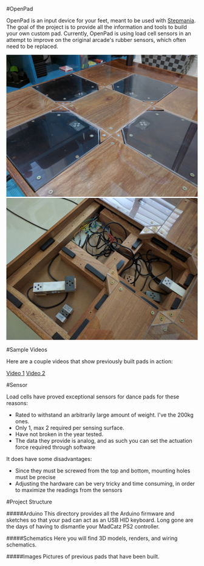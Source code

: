 #OpenPad

OpenPad is an input device for your feet, meant to be used with [Stepmania](https://github.com/stepmania/stepmania). The goal of the project is to provide all the information and tools to build your own custom pad. Currently, OpenPad is using load cell sensors in an attempt to improve on the original arcade's rubber sensors, which often need to be replaced.

<img src="/images/Surface.jpg" width="600">
<img src="/images/PIU0.jpg" width="600">

#Sample Videos

Here are a couple videos that show previously built pads in action:

[Video 1](https://www.youtube.com/watch?v=cm8mnnq7L38)
[Video 2](https://goo.gl/photos/KiCTnwc1QsV53fR2A)

#Sensor

Load cells have proved exceptional sensors for dance pads for these reasons:

* Rated to withstand an arbitrarily large amount of weight. I've the 200kg ones.
* Only 1, max 2 required per sensing surface.
* Have not broken in the year tested.
* The data they provide is analog, and as such you can set the actuation force required through software

It does have some disadvantages:

* Since they must be screwed from the top and bottom, mounting holes must be precise
* Adjusting the hardware can be very tricky and time consuming, in order to maximize the readings from the sensors

#Project Structure

#####Arduino
This directory provides all the Arduino firmware and sketches so that your pad can act as an USB HID keyboard. Long gone are the days of having to dismantle your MadCatz PS2 controller.

#####Schematics
Here you will find 3D models, renders, and wiring schematics.

#####Images
Pictures of previous pads that have been built.